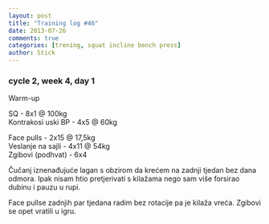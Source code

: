 ```yaml
---
layout: post
title: "Training log #46"
date: 2013-07-26
comments: true
categories: [trening, squat incline bench press]
author: Stick
---
```


### cycle 2, week 4, day 1

Warm-up  

SQ - 8x1 @ 100kg  
Kontrakosi uski BP - 4x5 @ 60kg  

Face pulls - 2x15 @ 17,5kg     
Veslanje na sajli - 4x11 @ 54kg  
Zgibovi (podhvat) - 6x4   

Čučanj iznenađujuće lagan s obzirom da krećem na zadnji tjedan bez dana odmora. Ipak nisam htio pretjerivati s kilažama nego sam više forsirao dubinu i pauzu u rupi. 

Face pullse zadnjih par tjedana radim bez rotacije pa je kilaža vreća. Zgibovi se opet vratili u igru. 

